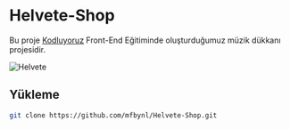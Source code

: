 # Helvete-Shop

Bu proje [Kodluyoruz](https://www.kodluyoruz.org) Front-End Eğitiminde oluşturduğumuz müzik dükkanı projesidir. 

![Helvete]([url=https://www.hizliresim.com/k9orsyq][img]https://i.hizliresim.com/k9orsyq.png[/img][/url])

## Yükleme

```bash
git clone https://github.com/mfbynl/Helvete-Shop.git
```
